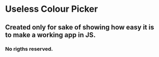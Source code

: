 # Useless Colour Picker #

## Created only for sake of showing how easy it is to make a working app in JS. ##

### No rigths reserved. ###
